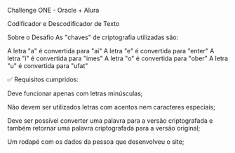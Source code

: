 
Challenge ONE - Oracle + Alura

Codificador e Descodificador de Texto

Sobre o Desafio
As "chaves" de criptografia utilizadas são:

A letra "a" é convertida para "ai"
A letra "e" é convertida para "enter"
A letra "i" é convertida para "imes"
A letra "o" é convertida para "ober"
A letra "u" é convertida para "ufat"


✅ Requisitos cumpridos:

Deve funcionar apenas com letras minúsculas;

Não devem ser utilizados letras com acentos nem caracteres especiais;

Deve ser possível converter uma palavra para a versão criptografada e também retornar uma palavra criptografada para a versão original;

Um rodapé com os dados da pessoa que desenvolveu o site;

